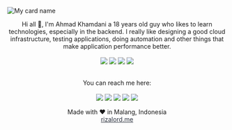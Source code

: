 ![My card name](https://cardivo.vercel.app/api?name=Ahmad%20Khamdani&description=Fullstack%20Developer&image=https://avatars.githubusercontent.com/u/49712569?v=4&backgroundColor=%23293B5F&instagram=rizalord_&linkedin=Ahmad%20Khamdani&github=rizalord&twitter=rizalord_&pattern=topography&colorPattern=%2347597E&fontColor=%23ddd&iconColor=%23fff&opacity=0.3)

<div align="center">
  Hi all 👋, I'm Ahmad Khamdani a 18 years old guy who likes to learn technologies, especially in the backend. I really like designing a good cloud infrastructure, testing applications, doing automation and other things that make application performance better.
  <br><br>
  <img src="https://img.shields.io/badge/typescript%20-%23007ACC.svg?&style=for-the-badge&logo=typescript&logoColor=white"/>
  <img src="https://img.shields.io/badge/nuxt%20js-%2300C58E?&style=for-the-badge&logo=nuxt.js&logoColor=white"/>
  <img src="https://img.shields.io/badge/Laravel-FF2D20?style=for-the-badge&logo=laravel&logoColor=white"/>
  <img src="https://img.shields.io/badge/Flutter-02569B?style=for-the-badge&logo=flutter&logoColor=white"/>
  <br><br>

  You can reach me here:<br><br>
  <a href="mailto:ahmadkhamdani9@gmail.com" style="text-decoration: none;">
    <img src="https://img.shields.io/badge/email%20me%20here-%23EA4335?&style=for-the-badge&logo=gmail&logoColor=white"/>
  </a>
  <a href="https://t.me/rizalord" style="text-decoration: none;">
    <img src="https://img.shields.io/badge/telegram-%2326A5E4?&style=for-the-badge&logo=telegram&logoColor=white"/>
  </a>
  <a href="http://line.me/ti/p/~rizalord" style="text-decoration: none;">
    <img src="https://img.shields.io/badge/line-%2300C300?&style=for-the-badge&logo=line&logoColor=white"/>
  </a>
  <a href="https://twitter.com/rizalord_" style="text-decoration: none;">
    <img src="https://img.shields.io/badge/twitter-%231DA1F2?&style=for-the-badge&logo=twitter&logoColor=white"/>
  </a>
  <a href="https://instagram.com/rizalord_" style="text-decoration: none;">
    <img src="https://img.shields.io/badge/instagram-%23E4405F?&style=for-the-badge&logo=instagram&logoColor=white"/>
  </a>

  Made with ♥ in Malang, Indonesia
  <br>
  <a href="https://rizalord.me" style="color: #2E3440;">rizalord.me</a>
</div>
